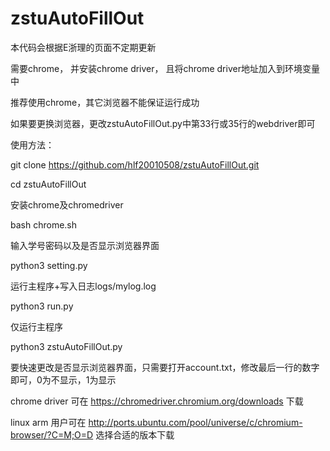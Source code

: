 # zstuAutoFillOut
本代码会根据E浙理的页面不定期更新

需要chrome， 并安装chrome driver， 且将chrome driver地址加入到环境变量中

推荐使用chrome，其它浏览器不能保证运行成功

如果要更换浏览器，更改zstuAutoFillOut.py中第33行或35行的webdriver即可

使用方法：

git clone https://github.com/hlf20010508/zstuAutoFillOut.git

cd zstuAutoFillOut

安装chrome及chromedriver

bash chrome.sh

输入学号密码以及是否显示浏览器界面

python3 setting.py

运行主程序+写入日志logs/mylog.log

python3 run.py

仅运行主程序

python3 zstuAutoFillOut.py

要快速更改是否显示浏览器界面，只需要打开account.txt，修改最后一行的数字即可，0为不显示，1为显示

chrome driver 可在 https://chromedriver.chromium.org/downloads 下载

linux arm 用户可在 http://ports.ubuntu.com/pool/universe/c/chromium-browser/?C=M;O=D 选择合适的版本下载
